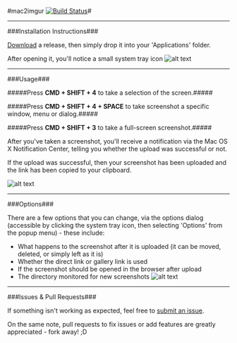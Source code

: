 #mac2imgur [![Build Status](http://ci.rauix.net/buildStatus/icon?job=mac2imgur)](http://ci.rauix.net/job/mac2imgur/)#

---

###Installation Instructions###

[Download](https://github.com/rauix/mac2imgur/releases) a release, then simply drop it into your 'Applications' folder.

After opening it, you'll notice a small system tray icon 
![alt text](http://i.imgur.com/7bnd5pz.png "mac2imgur system tray icon")

---

###Usage###

#####Press **CMD + SHIFT + 4** to take a selection of the screen.#####

#####Press **CMD + SHIFT + 4 + SPACE** to take screenshot a specific window, menu or dialog.#####

#####Press **CMD + SHIFT + 3** to take a full-screen screenshot.#####

After you've taken a screenshot, you'll receive a notification via the Mac OS X Notification Center, telling you whether the upload was successful or not.

If the upload was successful, then your screenshot has been uploaded and the link has been copied to your clipboard.

![alt text](http://i.imgur.com/D7PAsRP.png "mac2imgur upload notification")

---

###Options###

There are a few options that you can change, via the options dialog (accessible by clicking the system tray icon, then selecting 'Options' from the popup menu) - these include:

* What happens to the screenshot after it is uploaded (it can be moved, deleted, or simply left as it is)
* Whether the direct link or gallery link is used
* If the screenshot should be opened in the browser after upload
* The directory monitored for new screenshots
![alt text](http://i.imgur.com/ayY42ur.png "mac2imgur options menu")
---

###Issues & Pull Requests###

If something isn't working as expected, feel free to [submit an issue](https://github.com/rauix/mac2imgur/issues).

On the same note, pull requests to fix issues or add features are greatly appreciated - fork away! ;D
